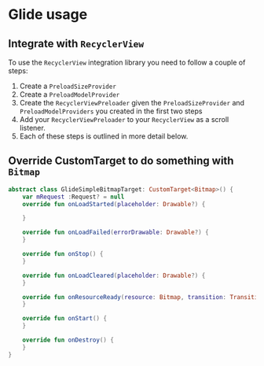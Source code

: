 # Glide usage

## Integrate with `RecyclerView`

To use the `RecyclerView` integration library you need to follow a couple of steps:

1. Create a `PreloadSizeProvider`
2. Create a `PreloadModelProvider`
3. Create the `RecyclerViewPreloader` given the `PreloadSizeProvider` and `PreloadModelProviders` you created in the first two steps
4. Add your `RecyclerViewPreloader` to your `RecyclerView` as a scroll listener.
5. Each of these steps is outlined in more detail below.

## Override CustomTarget to do something with `Bitmap`

```kt
abstract class GlideSimpleBitmapTarget: CustomTarget<Bitmap>() {
    var mRequest :Request? = null
    override fun onLoadStarted(placeholder: Drawable?) {

    }

    override fun onLoadFailed(errorDrawable: Drawable?) {
    }

    override fun onStop() {
    }

    override fun onLoadCleared(placeholder: Drawable?) {
    }

    override fun onResourceReady(resource: Bitmap, transition: Transition<in Bitmap>?) {
    }

    override fun onStart() {
    }

    override fun onDestroy() {
    }
}
```